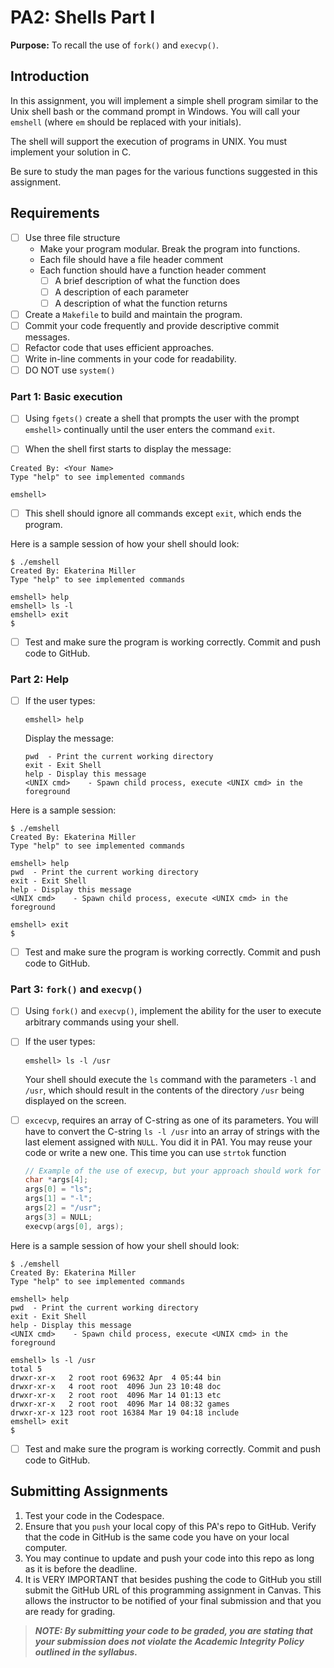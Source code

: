 # PA2: Shells Part I

**Purpose:** To recall the use of `fork()` and `execvp()`.

## Introduction
In this assignment, you will implement a simple shell program similar to the Unix shell bash or the command prompt in Windows. You will call your `emshell` (where `em` should be replaced with your initials).

The shell will support the execution of programs in UNIX. You must implement your solution in C.

Be sure to study the man pages for the various functions suggested in this assignment.

## Requirements
- [ ] Use three file structure
    * Make your program modular. Break the program into functions.
    * Each file should have a file header comment
    * Each function should have a function header comment
        - [ ] A brief description of what the function does
        - [ ] A description of each parameter
        - [ ] A description of what the function returns
- [ ] Create a `Makefile` to build and maintain the program.
- [ ] Commit your code frequently and provide descriptive commit messages.
- [ ] Refactor code that uses efficient approaches.
- [ ] Write in-line comments in your code for readability.
- [ ] DO NOT use `system()`

### Part 1: Basic execution
- [ ] Using `fgets()` create a shell that prompts the user with the prompt `emshell>` continually until the user enters the command `exit`.

- [ ] When the shell first starts to display the message:
```
Created By: <Your Name>
Type "help" to see implemented commands

emshell>
```
- [ ] This shell should ignore all commands except `exit`, which ends the program.

Here is a sample session of how your shell should look:

```
$ ./emshell
Created By: Ekaterina Miller
Type "help" to see implemented commands

emshell> help
emshell> ls -l
emshell> exit
$
```
- [ ] Test and make sure the program is working correctly. Commit and push code to GitHub. 

### Part 2: Help
- [ ] If the user types:
    ```
    emshell> help
    ```
    Display the message:
    ```
    pwd  - Print the current working directory
    exit - Exit Shell
    help - Display this message
    <UNIX cmd>    - Spawn child process, execute <UNIX cmd> in the foreground
    ```
Here is a sample session:
```
$ ./emshell
Created By: Ekaterina Miller
Type "help" to see implemented commands

emshell> help
pwd  - Print the current working directory
exit - Exit Shell
help - Display this message
<UNIX cmd>    - Spawn child process, execute <UNIX cmd> in the foreground

emshell> exit
$
```
- [ ] Test and make sure the program is working correctly. Commit and push code to GitHub. 

### Part 3: `fork()` and `execvp()`
- [ ] Using `fork()` and `execvp()`, implement the ability for the user to execute arbitrary commands using your shell.
- [ ] If the user types:
    ```
    emshell> ls -l /usr
    ```
    Your shell should execute the `ls` command with the parameters `-l` and `/usr`, which should result in the contents of the directory `/usr` being displayed on the screen.
    
- [ ]  `excecvp`, requires an array of C-string as one of its parameters. You will have to convert the C-string `ls -l /usr` into an array of strings with the last element assigned with `NULL`. You did it in PA1. You may reuse your code or write a new one. This time you can use `strtok` function
    ```cpp
    // Example of the use of execvp, but your approach should work for any command and should be dynamic
    char *args[4];
    args[0] = "ls";
    args[1] = "-l";
    args[2] = "/usr";
    args[3] = NULL;
    execvp(args[0], args);
    ```
    
Here is a sample session of how your shell should look:
```
$ ./emshell
Created By: Ekaterina Miller
Type "help" to see implemented commands

emshell> help
pwd  - Print the current working directory
exit - Exit Shell
help - Display this message
<UNIX cmd>    - Spawn child process, execute <UNIX cmd> in the foreground

emshell> ls -l /usr
total 5
drwxr-xr-x   2 root root 69632 Apr  4 05:44 bin
drwxr-xr-x   4 root root  4096 Jun 23 10:48 doc
drwxr-xr-x   2 root root  4096 Mar 14 01:13 etc
drwxr-xr-x   2 root root  4096 Mar 14 08:32 games
drwxr-xr-x 123 root root 16384 Mar 19 04:18 include
emshell> exit
$
```
- [ ] Test and make sure the program is working correctly. Commit and push code to GitHub. 

## Submitting Assignments
1. Test your code in the Codespace.
2. Ensure that you `push` your local copy of this PA's repo to GitHub. Verify that the code in GitHub is the same code you have on your local computer.
3. You may continue to update and push your code into this repo as long as it is before the deadline.
4. It is VERY IMPORTANT that besides pushing the code to GitHub you still submit the GitHub URL of this programming assignment in Canvas. This allows the instructor to be notified of your final submission and that you are ready for grading.

> **_NOTE: By submitting your code to be graded, you are stating that your submission does not violate the Academic Integrity Policy outlined in the syllabus._**
